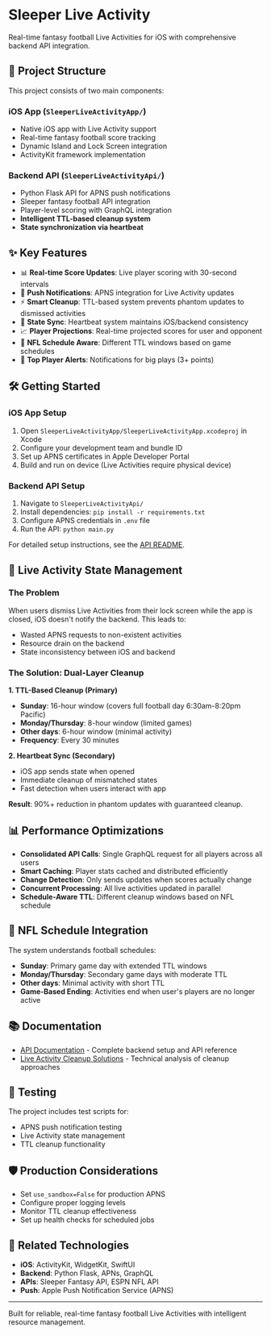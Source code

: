 # Sleeper Live Activity

Real-time fantasy football Live Activities for iOS with comprehensive backend API integration.

## 📱 Project Structure

This project consists of two main components:

### iOS App (`SleeperLiveActivityApp/`)
- Native iOS app with Live Activity support
- Real-time fantasy football score tracking
- Dynamic Island and Lock Screen integration
- ActivityKit framework implementation

### Backend API (`SleeperLiveActivityApi/`)
- Python Flask API for APNS push notifications
- Sleeper fantasy football API integration
- Player-level scoring with GraphQL integration
- **Intelligent TTL-based cleanup system**
- **State synchronization via heartbeat**

## ✨ Key Features

- 📊 **Real-time Score Updates**: Live player scoring with 30-second intervals
- 🔔 **Push Notifications**: APNS integration for Live Activity updates
- ⚡ **Smart Cleanup**: TTL-based system prevents phantom updates to dismissed activities
- 🔄 **State Sync**: Heartbeat system maintains iOS/backend consistency
- 📈 **Player Projections**: Real-time projected scores for user and opponent
- 🏈 **NFL Schedule Aware**: Different TTL windows based on game schedules
- 🎯 **Top Player Alerts**: Notifications for big plays (3+ points)

## 🛠️ Getting Started

### iOS App Setup
1. Open `SleeperLiveActivityApp/SleeperLiveActivityApp.xcodeproj` in Xcode
2. Configure your development team and bundle ID
3. Set up APNS certificates in Apple Developer Portal
4. Build and run on device (Live Activities require physical device)

### Backend API Setup
1. Navigate to `SleeperLiveActivityApi/`
2. Install dependencies: `pip install -r requirements.txt`
3. Configure APNS credentials in `.env` file
4. Run the API: `python main.py`

For detailed setup instructions, see the [API README](SleeperLiveActivityApi/README.md).

## 🔧 Live Activity State Management

### The Problem
When users dismiss Live Activities from their lock screen while the app is closed, iOS doesn't notify the backend. This leads to:
- Wasted APNS requests to non-existent activities
- Resource drain on the backend
- State inconsistency between iOS and backend

### The Solution: Dual-Layer Cleanup

**1. TTL-Based Cleanup (Primary)**
- **Sunday**: 16-hour window (covers full football day 6:30am-8:20pm Pacific)
- **Monday/Thursday**: 8-hour window (limited games)
- **Other days**: 6-hour window (minimal activity)
- **Frequency**: Every 30 minutes

**2. Heartbeat Sync (Secondary)**
- iOS app sends state when opened
- Immediate cleanup of mismatched states
- Fast detection when users interact with app

**Result**: 90%+ reduction in phantom updates with guaranteed cleanup.

## 📊 Performance Optimizations

- **Consolidated API Calls**: Single GraphQL request for all players across all users
- **Smart Caching**: Player stats cached and distributed efficiently
- **Change Detection**: Only sends updates when scores actually change
- **Concurrent Processing**: All live activities updated in parallel
- **Schedule-Aware TTL**: Different cleanup windows based on NFL schedule

## 🏈 NFL Schedule Integration

The system understands football schedules:
- **Sunday**: Primary game day with extended TTL windows
- **Monday/Thursday**: Secondary game days with moderate TTL
- **Other days**: Minimal activity with short TTL
- **Game-Based Ending**: Activities end when user's players are no longer active

## 📚 Documentation

- [API Documentation](SleeperLiveActivityApi/README.md) - Complete backend setup and API reference
- [Live Activity Cleanup Solutions](LIVE_ACTIVITY_CLEANUP_SOLUTIONS.md) - Technical analysis of cleanup approaches

## 🧪 Testing

The project includes test scripts for:
- APNS push notification testing
- Live Activity state management
- TTL cleanup functionality

## 🛡️ Production Considerations

- Set `use_sandbox=False` for production APNS
- Configure proper logging levels
- Monitor TTL cleanup effectiveness
- Set up health checks for scheduled jobs

## 🔗 Related Technologies

- **iOS**: ActivityKit, WidgetKit, SwiftUI
- **Backend**: Python Flask, APNs, GraphQL
- **APIs**: Sleeper Fantasy API, ESPN NFL API
- **Push**: Apple Push Notification Service (APNS)

---

Built for reliable, real-time fantasy football Live Activities with intelligent resource management.